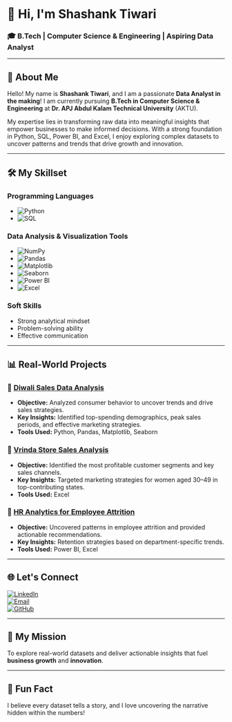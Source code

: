 # 👋 Hi, I'm Shashank Tiwari  

### 🎓 B.Tech | Computer Science & Engineering | Aspiring Data Analyst  

---

## 🌟 About Me  

Hello! My name is **Shashank Tiwari**, and I am a passionate **Data Analyst in the making**! 
I am currently pursuing **B.Tech in Computer Science & Engineering** at **Dr. APJ Abdul Kalam Technical University** (AKTU).  

My expertise lies in transforming raw data into meaningful insights that empower businesses to make informed decisions. 
With a strong foundation in Python, SQL, Power BI, and Excel, I enjoy exploring complex datasets to uncover patterns and trends that drive growth and innovation.  

---

## 🛠️ My Skillset  

### **Programming Languages**  
- ![Python](https://img.shields.io/badge/Python-3776AB?style=flat&logo=python&logoColor=white)  
- ![SQL](https://img.shields.io/badge/SQL-003B57?style=flat&logo=postgresql&logoColor=white)  

### **Data Analysis & Visualization Tools**  
- ![NumPy](https://img.shields.io/badge/NumPy-013243?style=flat&logo=numpy&logoColor=white)  
- ![Pandas](https://img.shields.io/badge/Pandas-150458?style=flat&logo=pandas&logoColor=white)  
- ![Matplotlib](https://img.shields.io/badge/Matplotlib-11557C?style=flat&logoColor=white)  
- ![Seaborn](https://img.shields.io/badge/Seaborn-3776AB?style=flat&logoColor=white)  
- ![Power BI](https://img.shields.io/badge/PowerBI-F2C811?style=flat&logo=power-bi&logoColor=black)  
- ![Excel](https://img.shields.io/badge/Excel-217346?style=flat&logo=microsoft-excel&logoColor=white)  

### **Soft Skills**  
- Strong analytical mindset  
- Problem-solving ability  
- Effective communication  

---

## 📊 Real-World Projects  

### 🔹 [Diwali Sales Data Analysis](https://github.com/sshankt/Diwali_Sales_data)  
- **Objective:** Analyzed consumer behavior to uncover trends and drive sales strategies.  
- **Key Insights:** Identified top-spending demographics, peak sales periods, and effective marketing strategies.  
- **Tools Used:** Python, Pandas, Matplotlib, Seaborn  

### 🔹 [Vrinda Store Sales Analysis](https://github.com/sshankt/Vrinda_sales_Dashboard)  
- **Objective:** Identified the most profitable customer segments and key sales channels.  
- **Key Insights:** Targeted marketing strategies for women aged 30–49 in top-contributing states.  
- **Tools Used:** Excel  

### 🔹 [HR Analytics for Employee Attrition](https://github.com/sshankt/HR_Analytics_PowerBi)  
- **Objective:** Uncovered patterns in employee attrition and provided actionable recommendations.  
- **Key Insights:** Retention strategies based on department-specific trends.  
- **Tools Used:** Power BI, Excel  

---

## 🌐 Let's Connect  

[![LinkedIn](https://img.shields.io/badge/LinkedIn-0A66C2?style=for-the-badge&logo=linkedin&logoColor=white)](https://www.linkedin.com/in/sshankt/)  
[![Email](https://img.shields.io/badge/Gmail-D14836?style=for-the-badge&logo=gmail&logoColor=white)](mailto:shashank.corpconnect@gmail.com)  
[![GitHub](https://img.shields.io/badge/GitHub-181717?style=for-the-badge&logo=github&logoColor=white)](https://github.com/sshankt)  

---

## 🚀 My Mission  

To explore real-world datasets and deliver actionable insights that fuel **business growth** and **innovation**.  

---

## 🎯 Fun Fact  

I believe every dataset tells a story, and I love uncovering the narrative hidden within the numbers!  

